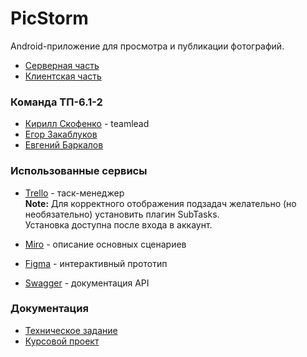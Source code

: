 # PicStorm
Android-приложение для просмотра и публикации фотографий.

* [Серверная часть](https://github.com/Puroktor/PicStorm-Backend)
* [Клиентская часть](https://github.com/Yokunnn/PicStorm-Frontend)

### Команда ТП-6.1-2
* [Кирилл Скофенко](https://vk.com/goosepusher) - teamlead
* [Егор Закаблуков](https://vk.com/crinzhulka)
* [Евгений Баркалов](https://vk.com/eubarkalov)

### Использованные сервисы
* [Trello](https://trello.com/b/wCmoJOe9/picstorm-board) - таск-менеджер <br/>
**Note:** Для корректного отображения подзадач желательно (но необязательно) установить плагин SubTasks.<br/>Установка доступна после входа в аккаунт.

* [Miro](https://miro.com/app/board/uXjVMe7SI7o=/) - описание основных сценариев
* [Figma](https://www.figma.com/file/gzrFreOIXap1I7hpizGJG6/PicStorm) - интерактивный прототип
* [Swagger](http://158.160.39.62/swagger-ui/index.html) - документация API

### Документация
* [Техническое задание](https://github.com/Puroktor/PicStorm/tree/main/docs/Technical_Specification.pdf)
* [Курсовой проект](https://github.com/Puroktor/PicStorm/tree/main/docs/Course_Project.pdf)
